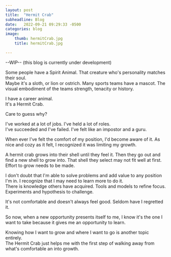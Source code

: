 ```yaml
---
layout: post
title:  "Hermit Crab"
subheadline: Blog
date:   2022-09-21 09:29:33 -0500
categories: blog
image:
    thumb: hermitCrab.jpg
    title: hermitCrab.jpg

---
```


--WIP--
(this blog is currently under development)



Some people have a Spirit Animal.  That creature who's personality matches their soul.  
Maybe it's a sloth, or lion or ostrich. 
Many sports teams have a mascot.  The visual embodiment of the teams strength, tenacity or history.   

I have a career animal.  
It's a Hermit Crab.  

Care to guess why?

I've worked at a lot of jobs.  I've held a lot of roles.  
I've succeeded and I've failed.
I've felt like an impostor and a guru.  

When ever I've felt the comfort of my position, I'd become aware of it.  As nice and cozy as it felt, I recognized it was limiting my growth.  

A hermit crab grows into their shell until they feel it.  Then they go out and find a new shell to grow into.  That shell they select may not fit well at first.  Effort to grow needs to be made.  

I don't doubt that I'm able to solve problems and add value to any position I'm in.  I recognize that I may need to learn more to do it.  
There is knowledge others have acquired.  Tools and models to refine focus.  Experiments and hypothesis to challenge.  

It's not comfortable and doesn't always feel good.  Seldom have I regretted it.

So now, when a new opportunity presents itself to me, I know it's the one I want to take because it gives me an opportunity to learn.  

Knowing how I want to grow and where I want to go is another topic entirely.  
The Hermit Crab just helps me with the first step of walking away from what's comfortable an into growth.  


